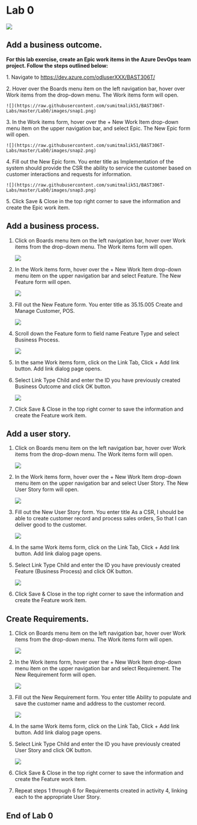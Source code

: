 # Lab 0



   ![](https://github.com/sumitmalik51/BAST306T-Labs/blob/master/Lab0/images/snap0.png)

## Add a business outcome.


**For this lab exercise, create an Epic work items in the Azure DevOps team project.
Follow the steps outlined below:**


1.&nbsp;Navigate to https://dev.azure.com/odluserXXX/BAST306T/

2.&nbsp;Hover over the Boards menu item on the left navigation bar, hover over Work items from the drop-down menu.  The Work items form    will open.
    
    ![](https://raw.githubusercontent.com/sumitmalik51/BAST306T-Labs/master/Lab0/images/snap1.png)
   
   
3.&nbsp;In the Work items form, hover over the + New Work Item drop-down menu item on the upper navigation bar, and select Epic.  The New Epic form will open.

    ![](https://raw.githubusercontent.com/sumitmalik51/BAST306T-Labs/master/Lab0/images/snap2.png)

4.&nbsp;Fill out the New Epic form.  You enter title as Implementation of the system should provide the CSR the ability to service the customer based on customer interactions and requests for information. 

    ![](https://raw.githubusercontent.com/sumitmalik51/BAST306T-Labs/master/Lab0/images/snap3.png)
     
5.&nbsp;Click Save & Close in the top right corner to save the information and create the Epic work item.

   
  
  
## Add a business process.

1. Click on Boards menu item on the left navigation bar, hover over Work items from the drop-down menu.  The Work items form will open.

    ![](https://raw.githubusercontent.com/sumitmalik51/BAST306T-Labs/master/Lab0/images/snap4.png)
  
1. In the Work items form, hover over the + New Work Item drop-down menu item on the upper navigation bar and select Feature.  The New Feature form will open.

   ![](https://raw.githubusercontent.com/sumitmalik51/BAST306T-Labs/blob/master/Lab0/images/snap5.png)

1. Fill out the New Feature form. You enter title as 35.15.005 Create and Manage Customer, POS.

   ![](https://raw.githubusercontent.com/sumitmalik51/BAST306T-Labs/master/Lab0/images/snap6.png)
  
1. Scroll down the Feature form to field name Feature Type and select Business Process.

   ![](https://raw.githubusercontent.com/sumitmalik51/BAST306T-Labs/master/Lab0/images/snap7.png)
  
1. In the same Work items form, click on the Link  Tab, Click + Add link button. Add link dialog page opens.
 
1. Select Link Type Child and enter the ID you have previously created Business Outcome and click OK button.

   ![](https://raw.githubusercontent.com/sumitmalik51/BAST306T-Labs/master/Lab0/images/snap8.png)
  
1. Click Save & Close in the top right corner to save the information and create the Feature work item.


## Add a user story.

1. Click on Boards menu item on the left navigation bar, hover over Work items from the drop-down menu.  The Work items form will open.
  
   ![](https://raw.githubusercontent.com/sumitmalik51/BAST306T-Labs/master/Lab0/images/snap9.png)


1. In the Work items form, hover over the + New Work Item drop-down menu item on the upper navigation bar and select User Story.  The New User Story form will open.

   ![](https://raw.githubusercontent.com/sumitmalik51/BAST306T-Labs/master/Lab0/images/snap10.png)

1. Fill out the New User Story form.  You enter title As a CSR, I should be able to create customer record and process sales orders, So that I can deliver good to the customer. 

   ![](https://raw.githubusercontent.com/sumitmalik51/BAST306T-Labs/master/Lab0/images/snap11.png)
  
1. In the same Work items form, click on the Link  Tab, Click + Add link button. Add link dialog page opens.

1. Select Link Type Child and enter the ID you have previously created Feature (Business Process) and click OK button.

   ![](https://raw.githubusercontent.com/sumitmalik51/BAST306T-Labs/master/Lab0/images/snap12.png)

1. Click Save & Close in the top right corner to save the information and create the Feature work item.


## Create Requirements.

1. Click on Boards menu item on the left navigation bar, hover over Work items from the drop-down menu.  The Work items form will open.

   ![](https://raw.githubusercontent.com/sumitmalik51/BAST306T-Labs/master/Lab0/images/snap13.png)


1. In the Work items form, hover over the + New Work Item drop-down menu item on the upper navigation bar and select Requirement.  The New Requirement form will open.

   ![](https://raw.githubusercontent.com/sumitmalik51/BAST306T-Labs/master/Lab0/images/snap14.png)


1. Fill out the New Requirement form.  You enter title Ability to populate and save the customer name and address to the customer record. 

   ![](https://raw.githubusercontent.com/sumitmalik51/BAST306T-Labs/master/Lab0/images/snap15.png)
   
   
1. In the same Work items form, click on the Link  Tab, Click + Add link button. Add link dialog page opens.

1. Select Link Type Child and enter the ID you have previously created User Story and click OK button.

   ![](https://raw.githubusercontent.com/sumitmalik51/BAST306T-Labs/master/Lab0/images/snap16.png)
   
1. Click Save & Close in the top right corner to save the information and create the Feature work item.

1. Repeat steps 1 through 6 for Requirements created in activity 4, linking each to the appropriate User Story.


## End of Lab 0

